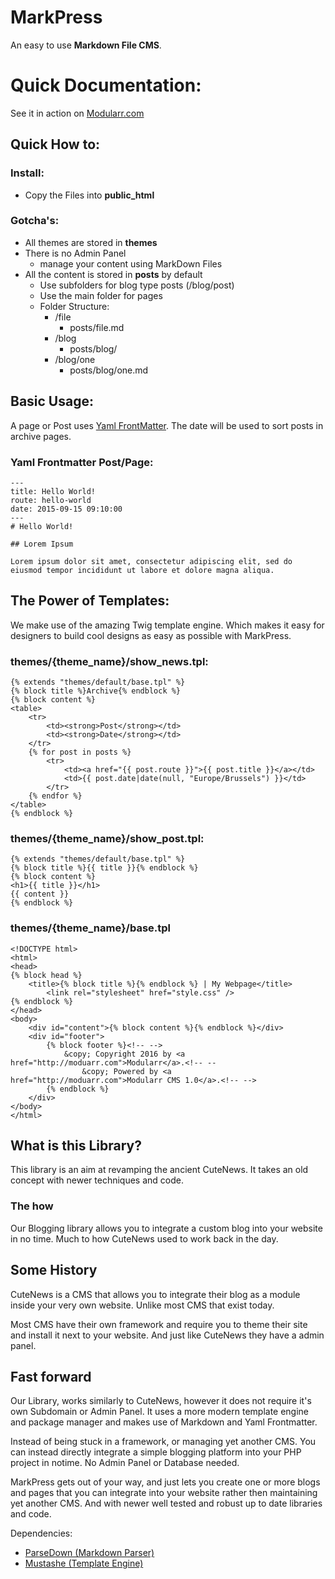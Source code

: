 # MarkPress

An easy to use **Markdown File CMS**.

# Quick Documentation:

See it in action on [Modularr.com](http://modularr.com)

## Quick How to:

### Install:
- Copy the Files into **public_html**


### Gotcha's:
- All themes are stored in **themes**
- There is no Admin Panel
    - manage your content using MarkDown Files
- All the content is stored in **posts** by default
    - Use subfolders for blog type posts (/blog/post)
    - Use the main folder for pages
    - Folder Structure:
        - /file
            - posts/file.md
        - /blog
            - posts/blog/
        - /blog/one
            - posts/blog/one.md

## Basic Usage:

A page or Post uses [Yaml FrontMatter](https://github.com/Modularr/YAML-FrontMatter). The date will be used to sort posts in archive pages.

### Yaml Frontmatter Post/Page:

    ---
    title: Hello World!
    route: hello-world
    date: 2015-09-15 09:10:00
    ---
    # Hello World!
    
    ## Lorem Ipsum
    
    Lorem ipsum dolor sit amet, consectetur adipiscing elit, sed do eiusmod tempor incididunt ut labore et dolore magna aliqua.

## The Power of Templates:
We make use of the amazing Twig template engine. Which makes it easy for designers to build cool designs as easy as possible with MarkPress.

### themes/{theme_name}/show_news.tpl:

    {% extends "themes/default/base.tpl" %}
    {% block title %}Archive{% endblock %}
    {% block content %}
    <table>
        <tr>
            <td><strong>Post</strong></td>
            <td><strong>Date</strong></td>
        </tr>
        {% for post in posts %}
            <tr>
                <td><a href="{{ post.route }}">{{ post.title }}</a></td>
                <td>{{ post.date|date(null, "Europe/Brussels") }}</td>
            </tr>
        {% endfor %}
    </table>
    {% endblock %}

### themes/{theme_name}/show_post.tpl:

    {% extends "themes/default/base.tpl" %}
    {% block title %}{{ title }}{% endblock %}
    {% block content %}
    <h1>{{ title }}</h1>
    {{ content }}
    {% endblock %}
    
### themes/{theme_name}/base.tpl
    <!DOCTYPE html>
    <html>
    <head>
    {% block head %}
        <title>{% block title %}{% endblock %} | My Webpage</title>
            <link rel="stylesheet" href="style.css" />
    {% endblock %}
    </head>
    <body>
        <div id="content">{% block content %}{% endblock %}</div>
        <div id="footer">
            {% block footer %}<!-- -->
                &copy; Copyright 2016 by <a href="http://moduarr.com">Modularr</a>.<!-- --
                    &copy; Powered by <a href="http://moduarr.com">Modularr CMS 1.0</a>.<!-- -->
            {% endblock %}
        </div>
    </body>
    </html>

## What is this Library?

This library is an aim at revamping the ancient CuteNews. It takes an old concept with newer techniques and code.

### The how

Our Blogging library allows you to integrate a custom blog into your website in no time. Much to how CuteNews used to work back in the day.

## Some History

CuteNews is a CMS that allows you to integrate their blog as a module inside your very own website. Unlike most CMS that exist today.

Most CMS have their own framework and require you to theme their site and install it next to your website. And just like CuteNews they have a admin panel.

## Fast forward

Our Library, works similarly to CuteNews, however it does not require it's own Subdomain or Admin Panel. It uses a more modern template engine and package manager and makes use of Markdown and Yaml Frontmatter.

Instead of being stuck in a framework, or managing yet another CMS. You can instead directly integrate a simple blogging platform into your PHP project in notime. No Admin Panel or Database needed.

MarkPress gets out of your way, and just lets you create one or more blogs and pages that you can integrate into your website rather then maintaining yet another CMS. And with newer well tested and robust up to date libraries and code.

Dependencies:

- [ParseDown (Markdown Parser)](https://github.com/erusev/parsedown)
- [Mustashe (Template Engine)](https://github.com/mustache/mustache)
